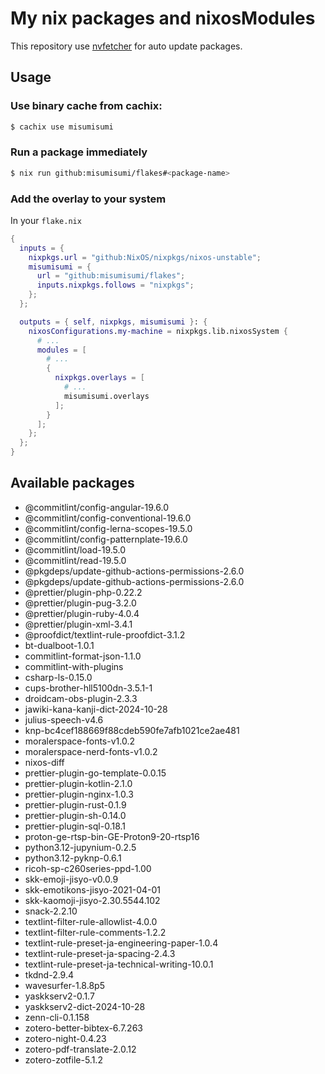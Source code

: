 # My nix packages and nixosModules

This repository use [nvfetcher](https://github.com/berberman/nvfetcher.git) for auto update packages.

## Usage

### Use binary cache from cachix:

```sh
$ cachix use misumisumi
```

### Run a package immediately

```sh
$ nix run github:misumisumi/flakes#<package-name>
```

### Add the overlay to your system

In your `flake.nix`

```nix
{
  inputs = {
    nixpkgs.url = "github:NixOS/nixpkgs/nixos-unstable";
    misumisumi = {
      url = "github:misumisumi/flakes";
      inputs.nixpkgs.follows = "nixpkgs";
    };
  };

  outputs = { self, nixpkgs, misumisumi }: {
    nixosConfigurations.my-machine = nixpkgs.lib.nixosSystem {
      # ...
      modules = [
        # ...
        {
          nixpkgs.overlays = [
            # ...
            misumisumi.overlays
          ];
        }
      ];
    };
  };
}

```

## Available packages

  - @commitlint/config-angular-19.6.0
  - @commitlint/config-conventional-19.6.0
  - @commitlint/config-lerna-scopes-19.5.0
  - @commitlint/config-patternplate-19.6.0
  - @commitlint/load-19.5.0
  - @commitlint/read-19.5.0
  - @pkgdeps/update-github-actions-permissions-2.6.0
  - @pkgdeps/update-github-actions-permissions-2.6.0
  - @prettier/plugin-php-0.22.2
  - @prettier/plugin-pug-3.2.0
  - @prettier/plugin-ruby-4.0.4
  - @prettier/plugin-xml-3.4.1
  - @proofdict/textlint-rule-proofdict-3.1.2
  - bt-dualboot-1.0.1
  - commitlint-format-json-1.1.0
  - commitlint-with-plugins
  - csharp-ls-0.15.0
  - cups-brother-hll5100dn-3.5.1-1
  - droidcam-obs-plugin-2.3.3
  - jawiki-kana-kanji-dict-2024-10-28
  - julius-speech-v4.6
  - knp-bc4cef188669f88cdeb590fe7afb1021ce2ae481
  - moralerspace-fonts-v1.0.2
  - moralerspace-nerd-fonts-v1.0.2
  - nixos-diff
  - prettier-plugin-go-template-0.0.15
  - prettier-plugin-kotlin-2.1.0
  - prettier-plugin-nginx-1.0.3
  - prettier-plugin-rust-0.1.9
  - prettier-plugin-sh-0.14.0
  - prettier-plugin-sql-0.18.1
  - proton-ge-rtsp-bin-GE-Proton9-20-rtsp16
  - python3.12-jupynium-0.2.5
  - python3.12-pyknp-0.6.1
  - ricoh-sp-c260series-ppd-1.00
  - skk-emoji-jisyo-v0.0.9
  - skk-emotikons-jisyo-2021-04-01
  - skk-kaomoji-jisyo-2.30.5544.102
  - snack-2.2.10
  - textlint-filter-rule-allowlist-4.0.0
  - textlint-filter-rule-comments-1.2.2
  - textlint-rule-preset-ja-engineering-paper-1.0.4
  - textlint-rule-preset-ja-spacing-2.4.3
  - textlint-rule-preset-ja-technical-writing-10.0.1
  - tkdnd-2.9.4
  - wavesurfer-1.8.8p5
  - yaskkserv2-0.1.7
  - yaskkserv2-dict-2024-10-28
  - zenn-cli-0.1.158
  - zotero-better-bibtex-6.7.263
  - zotero-night-0.4.23
  - zotero-pdf-translate-2.0.12
  - zotero-zotfile-5.1.2

